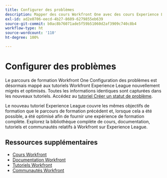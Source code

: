 ```yaml
---
title: Configurer des problèmes
description: Mapper des cours Workfront One avec des cours Experience League
exl-id: ad2e0706-eecd-4b27-8609-6279855eb639
source-git-commit: b0ac8b76071ade5f59b51060d2af3909c740c8b4
workflow-type: ht
source-wordcount: '110'
ht-degree: 100%

---
```



# Configurer des problèmes

Le parcours de formation Workfront One Configuration des problèmes est désormais mappé aux tutoriels Workfront Experience League nouvellement migrés et optimisés.  Toutes les informations identiques sont capturées dans les nouveaux tutoriels. Accédez au [tutoriel Créer un statut de problème](https://experienceleague.adobe.com/docs/workfront-learn/tutorials-workfront/home.html?lang=fr).

Le nouveau tutoriel Experience League couvre les mêmes objectifs de formation que le parcours de formation précédent et, lorsque cela a été possible, a été optimisé afin de fournir une expérience de formation complète.  Explorez la bibliothèque complète de cours, documentation, tutoriels et communautés relatifs à Workfront sur Experience League.


## Ressources supplémentaires

* [Cours Workfront](https://experienceleague.adobe.com/?lang=fr&amp;Solution=Workfront#courses)
* [Documentation Workfront](https://experienceleague.adobe.com/docs/workfront.html?lang=fr)
* [Tutoriels Workfront](https://experienceleague.adobe.com/docs/workfront-learn/tutorials-workfront/home.html?lang=fr)
* [Communautés Workfront](https://experienceleaguecommunities.adobe.com/t5/workfront/ct-p/workfront)